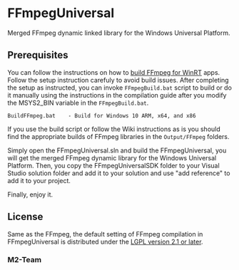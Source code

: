 # FFmpegUniversal

Merged FFmpeg dynamic linked library for the Windows Universal Platform.

## Prerequisites
You can follow the instructions on how to 
[build FFmpeg for WinRT](https://trac.ffmpeg.org/wiki/CompilationGuide/WinRT) 
apps. Follow the setup instruction carefuly to avoid build issues. After 
completing the setup as instructed, you can invoke `FFmpegBuild.bat` script to 
build or do it manually using the instructions in the compilation guide after 
you modify the MSYS2_BIN variable in the `FFmpegBuild.bat`.

	BuildFFmpeg.bat    - Build for Windows 10 ARM, x64, and x86

If you use the build script or follow the Wiki instructions as is you should 
find the appropriate builds of FFmpeg libraries in the `Output/FFmpeg` folders.

Simply open the FFmpegUniversal.sln and build the FFmpegUniversal, you will get
the merged FFmpeg dynamic library for the Windows Universal Platform. Then, you
copy the FFmpegUniversalSDK folder to your Visual Studio solution folder and add
it to your solution and use "add reference" to add it to your project. 

Finally, enjoy it.

## License
Same as the FFmpeg, the default setting of FFmpeg compilation in FFmpegUniversal 
is distributed under the [LGPL version 2.1 or later](LICENSE).

### M2-Team